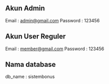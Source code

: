 ## Akun Admin
Email : admin@gmail.com
Password : 123456

## Akun User Reguler
Email : member@gmail.com
Password : 123456

## Nama database
db_name : sistembonus